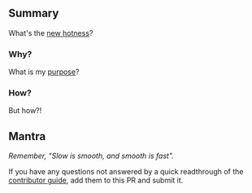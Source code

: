 ## Summary

What's the [new hotness](https://youtu.be/ha-uagjJQ9k?t=17)?

### Why?

What is my [purpose](https://youtu.be/X7HmltUWXgs?t=52)?

### How?

But how?!

## Mantra

_Remember, "Slow is smooth, and smooth is fast"._

If you have any questions not answered by a quick readthrough of the [contributor guide](https://pysparkplug.mattefay.com/en/latest/contributor_guide.html), add them to this PR and submit it.
